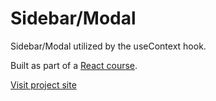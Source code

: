 # Sidebar/Modal

Sidebar/Modal utilized by the useContext hook.

Built as part of a [React course](https://www.udemy.com/course/react-tutorial-and-projects-course).

[Visit project site](https://obrm-sidebar-modal.netlify.app)
